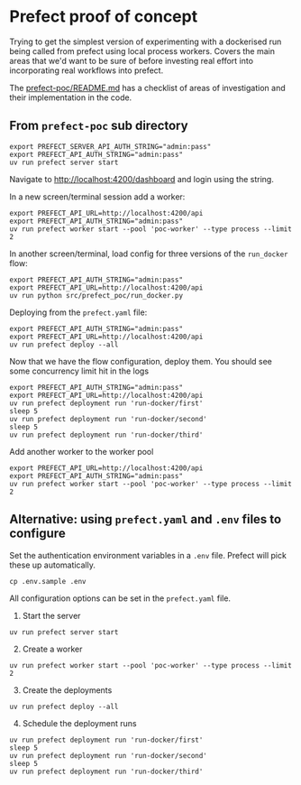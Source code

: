 # Prefect proof of concept

Trying to get the simplest version of experimenting with a dockerised run being called from prefect using local process workers. 
Covers the main areas that we'd want to be sure of before investing real effort into incorporating real workflows into prefect. 

The [prefect-poc/README.md](prefect-poc/README.md) has a checklist of areas of investigation 
and their implementation in the code. 

## From `prefect-poc` sub directory

```shell
export PREFECT_SERVER_API_AUTH_STRING="admin:pass"
export PREFECT_API_AUTH_STRING="admin:pass"
uv run prefect server start
```

Navigate to <http://localhost:4200/dashboard> and login using the string.

In a new screen/terminal session add a worker:

```shell
export PREFECT_API_URL=http://localhost:4200/api
export PREFECT_API_AUTH_STRING="admin:pass"
uv run prefect worker start --pool 'poc-worker' --type process --limit 2
```

In another screen/terminal, load config for three versions of the `run_docker` flow:

```shell
export PREFECT_API_AUTH_STRING="admin:pass"
export PREFECT_API_URL=http://localhost:4200/api
uv run python src/prefect_poc/run_docker.py
```

Deploying from the `prefect.yaml` file:

```shell
export PREFECT_API_AUTH_STRING="admin:pass"
export PREFECT_API_URL=http://localhost:4200/api
uv run prefect deploy --all
```

Now that we have the flow configuration, deploy them. You should see some concurrency limit hit in the logs 

```shell
export PREFECT_API_AUTH_STRING="admin:pass"
export PREFECT_API_URL=http://localhost:4200/api
uv run prefect deployment run 'run-docker/first'
sleep 5 
uv run prefect deployment run 'run-docker/second'
sleep 5 
uv run prefect deployment run 'run-docker/third'
```

Add another worker to the worker pool

```shell
export PREFECT_API_URL=http://localhost:4200/api
export PREFECT_API_AUTH_STRING="admin:pass"
uv run prefect worker start --pool 'poc-worker' --type process --limit 2
```

## Alternative: using `prefect.yaml` and `.env` files to configure

Set the authentication environment variables in a `.env` file. Prefect will pick these up automatically.

```shell
cp .env.sample .env
```

All configuration options can be set in the `prefect.yaml` file. 

1. Start the server

```shell
uv run prefect server start
```

2. Create a worker

```shell
uv run prefect worker start --pool 'poc-worker' --type process --limit 2
```

3. Create the deployments

```shell
uv run prefect deploy --all
```

4. Schedule the deployment runs

```shell
uv run prefect deployment run 'run-docker/first'
sleep 5 
uv run prefect deployment run 'run-docker/second'
sleep 5 
uv run prefect deployment run 'run-docker/third'
```

